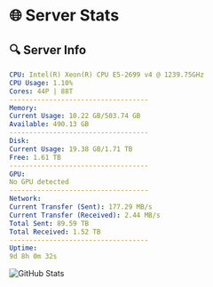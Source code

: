 # 🌐 Server Stats
## 🔍 Server Info
```yaml
CPU: Intel(R) Xeon(R) CPU E5-2699 v4 @ 1239.75GHz
CPU Usage: 1.10%
Cores: 44P | 88T
-----------------------------------
Memory:
Current Usage: 10.22 GB/503.74 GB
Available: 490.13 GB
-----------------------------------
Disk:
Current Usage: 19.38 GB/1.71 TB
Free: 1.61 TB
-----------------------------------
GPU:
No GPU detected
-----------------------------------
Network:
Current Transfer (Sent): 177.29 MB/s
Current Transfer (Received): 2.44 MB/s
Total Sent: 89.59 TB
Total Received: 1.52 TB
-----------------------------------
Uptime:
9d 8h 0m 32s
```
![GitHub Stats](https://img.shields.io/badge/Updated-2025-02-17_06:43:50-blue)